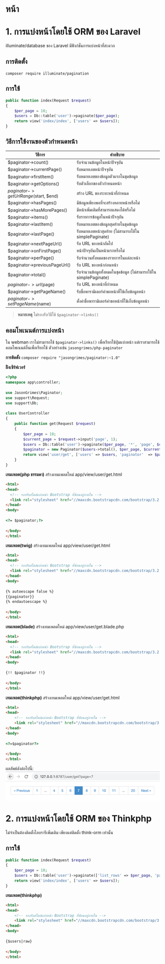 # หน้า

# 1. การแบ่งหน้าโดยใช้ ORM ของ Laravel
illuminate/database ของ Laravel มีฟังก์ชั่นการแบ่งหน้าที่สะดวก

## การติดตั้ง
`composer require illuminate/pagination`

## การใช้
```php
public function index(Request $request)
{
    $per_page = 10;
    $users = Db::table('user')->paginate($per_page);
    return view('index/index', ['users' => $users]);
}
```

## วิธีการใช้งานของตัวกำหนดหน้า
|  วิธีการ   |  คำอธิบาย  |
|  ----  |-----|
|$paginator->count()|รับจำนวนข้อมูลในหน้าปัจจุบัน|
|$paginator->currentPage()|รับหมายเลขหน้าปัจจุบัน|
|$paginator->firstItem()|รับหมายเลขของข้อมูลตัวแรกในชุดข้อมูล|
|$paginator->getOptions()|รับตัวเลือกของตัวกำหนดหน้า|
|$paginator->getUrlRange($start, $end)|สร้าง URL ของระยะหน้าที่กำหนด|
|$paginator->hasPages()|มีข้อมูลเพียงพอที่จะสร้างหลายหน้าหรือไม่|
|$paginator->hasMorePages()|มีหน้าเพิ่มเติมที่สามารถแสดงได้หรือไม่|
|$paginator->items()|รับรายการข้อมูลในหน้าปัจจุบัน|
|$paginator->lastItem()|รับหมายเลขของข้อมูลสุดท้ายในชุดข้อมูล|
|$paginator->lastPage()|รับหมายเลขหน้าสุดท้าย (ไม่สามารถใช้ใน simplePaginate)|
|$paginator->nextPageUrl()|รับ URL ของหน้าถัดไป|
|$paginator->onFirstPage()|หน้าปัจจุบันเป็นหน้าแรกหรือไม่|
|$paginator->perPage()|รับจำนวนทั้งหมดของรายการในแต่ละหน้า|
|$paginator->previousPageUrl()|รับ URL ของหน้าก่อนหน้า|
|$paginator->total()|รับจำนวนข้อมูลทั้งหมดในชุดข้อมูล (ไม่สามารถใช้ใน simplePaginate)|
|$paginator->url($page)|รับ URL ของหน้าที่กำหนด|
|$paginator->getPageName()|รับชื่อพารามิเตอร์คำขอหน้าที่ใช้เก็บข้อมูลหน้า|
|$paginator->setPageName($name)|ตั้งค่าชื่อพารามิเตอร์คำขอหน้าที่ใช้เก็บข้อมูลหน้า|

> **หมายเหตุ**
> ไม่รองรับวิธีใช้ `$paginator->links()`

## คอมโพเนนต์การแบ่งหน้า
ใน webman เราไม่สามารถใช้ `$paginator->links()` เพื่อเรียกใช้ปุ่มแบ่งหน้า แต่เราสามารถใช้คอมโพเนนต์อื่นเพื่อเรียกใช้ ตัวอย่างเช่น `jasongrimes/php-paginator` 

**การติดตั้ง**
`composer require "jasongrimes/paginator:~1.0"`

**ฝั่งเซิร์ฟเวอร์**
```php
<?php
namespace app\controller;

use JasonGrimes\Paginator;
use support\Request;
use support\Db;

class UserController
{
    public function get(Request $request)
    {
        $per_page = 10;
        $current_page = $request->input('page', 1);
        $users = Db::table('user')->paginate($per_page, '*', 'page', $current_page);
        $paginator = new Paginator($users->total(), $per_page, $current_page, '/user/get?page=(:num)');
        return view('user/get', ['users' => $users, 'paginator'  => $paginator]);
    }
}
```

**เทมเพลต(php ธรรมดา)**
สร้างเทมเพลตใหม่ app/view/user/get.html
```html
<html>
<head>
  <!-- รองรับสไตล์แบ่งหน้า Bootstrap ที่ซ้อนอยู่ภายใน -->
  <link rel="stylesheet" href="//maxcdn.bootstrapcdn.com/bootstrap/3.2.0/css/bootstrap.min.css">
</head>
<body>

<?= $paginator;?>

</body>
</html>
```

**เทมเพลต(twig)** 
สร้างเทมเพลตใหม่ app/view/user/get.html
```html
<html>
<head>
  <!-- รองรับสไตล์แบ่งหน้า Bootstrap ที่ซ้อนอยู่ภายใน -->
  <link rel="stylesheet" href="//maxcdn.bootstrapcdn.com/bootstrap/3.2.0/css/bootstrap.min.css">
</head>
<body>

{% autoescape false %}
{{paginator}}
{% endautoescape %}

</body>
</html>
```

**เทมเพลต(blade)** 
สร้างเทมเพลตใหม่ app/view/user/get.blade.php
```html
<html>
<head>
  <!-- รองรับสไตล์แบ่งหน้า Bootstrap ที่ซ้อนอยู่ภายใน -->
  <link rel="stylesheet" href="//maxcdn.bootstrapcdn.com/bootstrap/3.2.0/css/bootstrap.min.css">
</head>
<body>

{!! $paginator !!}

</body>
</html>
```

**เทมเพลต(thinkphp)**
สร้างเทมเพลตใหม่ app/view/user/get.html
```html
<html>
<head>
    <!-- รองรับสไตล์แบ่งหน้า Bootstrap ที่ซ้อนอยู่ภายใน -->
    <link rel="stylesheet" href="//maxcdn.bootstrapcdn.com/bootstrap/3.2.0/css/bootstrap.min.css">
</head>
<body>

<?=$paginator?>

</body>
</html>
```

ผลลัพธ์ดังต่อไปนี้:
![](../../assets/img/paginator.png)

# 2. การแบ่งหน้าโดยใช้ ORM ของ Thinkphp
ไม่จำเป็นต้องติดตั้งไลบรารีเพิ่มเติม เพียงแค่ติดตั้ง think-orm เท่านั้น
## การใช้
```php
public function index(Request $request)
{
    $per_page = 10;
    $users = Db::table('user')->paginate(['list_rows' => $per_page, 'page' => $request->get('page', 1), 'path' => $request->path()]);
    return view('index/index', ['users' => $users]);
}
```

**เทมเพลต(thinkphp)**
```html
<html>
<head>
    <!-- รองรับสไตล์แบ่งหน้า Bootstrap ที่ซ้อนอยู่ภายใน -->
    <link rel="stylesheet" href="//maxcdn.bootstrapcdn.com/bootstrap/3.2.0/css/bootstrap.min.css">
</head>
<body>

{$users|raw}

</body>
</html>
```
